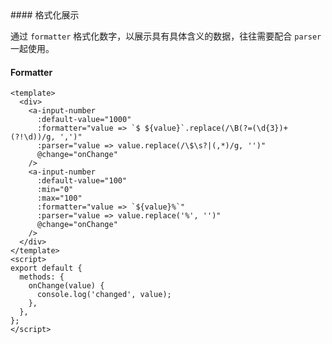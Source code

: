 <cn>
#### 格式化展示 

通过 `formatter` 格式化数字，以展示具有具体含义的数据，往往需要配合 `parser` 一起使用。
</cn>
<us>
#### Formatter
</us>

```tpl
<template>
  <div>
    <a-input-number
      :default-value="1000"
      :formatter="value => `$ ${value}`.replace(/\B(?=(\d{3})+(?!\d))/g, ',')"
      :parser="value => value.replace(/\$\s?|(,*)/g, '')"
      @change="onChange"
    />
    <a-input-number
      :default-value="100"
      :min="0"
      :max="100"
      :formatter="value => `${value}%`"
      :parser="value => value.replace('%', '')"
      @change="onChange"
    />
  </div>
</template>
<script>
export default {
  methods: {
    onChange(value) {
      console.log('changed', value);
    },
  },
};
</script>
```
